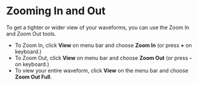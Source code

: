 # Zooming In and Out

To get a tighter or wider view of your waveforms, you can use the Zoom In and Zoom Out tools.

* To Zoom In, click **View** on menu bar and choose **Zoom In** \(or press **+** on keyboard.\)
* To Zoom Out, click **View** on menu bar and choose **Zoom Out** \(or press **-** on keyboard.\)
* To view your entire waveform, click **View** on the menu bar and choose **Zoom Out Full**.

